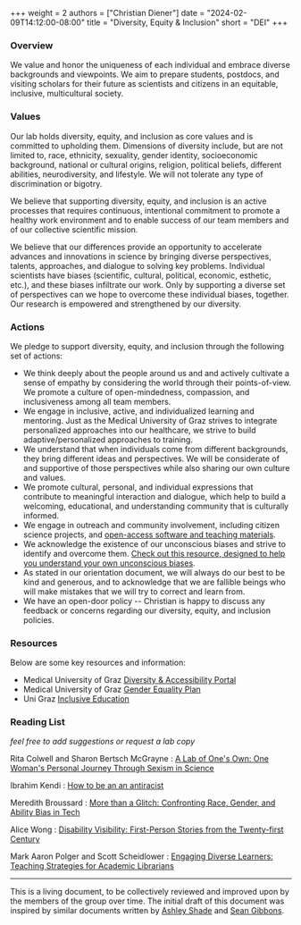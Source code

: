 +++
weight = 2
authors = ["Christian Diener"]
date = "2024-02-09T14:12:00-08:00"
title = "Diversity, Equity & Inclusion"
short = "DEI"
+++

### Overview

We value and honor the uniqueness of each individual and embrace diverse backgrounds and
viewpoints. We aim to prepare students, postdocs, and visiting scholars for their future
as scientists and citizens in an equitable, inclusive, multicultural society.


### Values

Our lab holds diversity, equity, and inclusion as core values and is committed to
upholding them.  Dimensions of diversity include, but are not limited to, race,
ethnicity, sexuality, gender identity, socioeconomic background, national or cultural
origins, religion, political beliefs, different abilities, neurodiversity, and
lifestyle. We will not tolerate any type of discrimination or bigotry.

We believe that supporting diversity, equity, and inclusion is an active processes that
requires continuous, intentional commitment to promote a healthy work environment and to
enable success of our team members and of our collective scientific mission.

We believe that our differences provide an opportunity to accelerate advances and
innovations in science by bringing diverse perspectives, talents, approaches, and
dialogue to solving key problems. Individual scientists have biases (scientific,
cultural, political, economic, esthetic, etc.), and these biases infiltrate our work.
Only by supporting a diverse set of perspectives can we hope to overcome these
individual biases, together. Our research is empowered and strengthened by our
diversity.

### Actions

We pledge to support diversity, equity, and inclusion through the following set of
actions:

* We think deeply about the people around us and and actively cultivate a sense of
  empathy by considering the world through their points-of-view. We promote a culture of
  open-mindedness, compassion, and inclusiveness among all team members.
* We engage in inclusive, active, and individualized learning and mentoring. Just as the
  Medical University of Graz strives to integrate personalized approaches into
  our healthcare, we strive to build adaptive/personalized approaches to training.
* We understand that when individuals come from different backgrounds, they bring
  different ideas and perspectives. We will be considerate of and supportive of those
  perspectives while also sharing our own culture and values.
* We promote cultural, personal, and individual expressions that contribute to
  meaningful interaction and dialogue, which help to build a welcoming, educational, and
  understanding community that is culturally informed.
* We engage in outreach and community involvement, including citizen science projects,
  and [open-access software and teaching materials](https://github.com/dienerlab).
* We acknowledge the existence of our unconscious biases and strive to identify and
  overcome them. [Check out this resource, designed to help you understand your own
  unconscious biases](https://implicit.harvard.edu/implicit/takeatest.html).
* As stated in our orientation document, we will always do our best to be kind and
  generous, and to acknowledge that we are fallible beings who will make mistakes that
  we will try to correct and learn from.
* We have an open-door policy -- Christian is happy to discuss any feedback or concerns
  regarding our diversity, equity, and inclusion policies.

### Resources

Below are some key resources and information:

* Medical University of Graz [Diversity & Accessibility Portal](https://www.medunigraz.at/en/diversity-accessibility)
* Medical University of Graz [Gender Equality Plan](https://www.medunigraz.at/frontend/user_upload/themen-med-uni/gender-unit/Gender_Equality_Plan-signed.pdf)
* Uni Graz [Inclusive Education](https://bildungsforschung.uni-graz.at/en/institute/research-units-and-centers/inclusive-education/)

### Reading List

*feel free to add suggestions or request a lab copy*

Rita Colwell and Sharon Bertsch McGrayne
: [A Lab of One's Own: One Woman's Personal Journey Through Sexism in Science](https://www.indiebound.org/book/9781501181276)

Ibrahim Kendi
: [How to be an an antiracist](https://en.wikipedia.org/wiki/How_to_Be_an_Antiracist)

Meredith Broussard
: [More than a Glitch: Confronting Race, Gender, and Ability Bias in Tech](https://www.penguinrandomhouse.com/books/718186/more-than-a-glitch-by-meredith-broussard/)

Alice Wong
: [Disability Visibility: First-Person Stories from the Twenty-first Century](https://www.goodreads.com/book/show/51456746-disability-visibility)

Mark Aaron Polger and Scott Scheidlower
: [Engaging Diverse Learners: Teaching Strategies for Academic Librarians](https://www.tandfonline.com/doi/full/10.1080/15228959.2017.1376274)

___

This is a living document, to be collectively reviewed and improved upon by the members
of the group over time. The initial draft of this document was inspired by similar
documents written by [Ashley Shade](https://ashley17061.wixsite.com/shadelab/dei)
and [Sean Gibbons](https://gibbons.isbscience.org).
